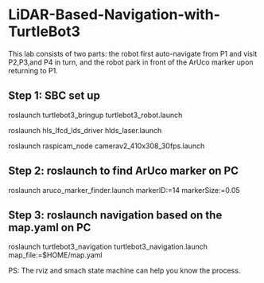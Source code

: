 # LiDAR-Based-Navigation-with-TurtleBot3
This lab consists of two parts: the robot first auto-navigate from P1 and visit P2,P3,and P4 in turn, and the robot park in front of the ArUco marker upon returning to P1. 
## Step 1: SBC set up
roslaunch turtlebot3_bringup turtlebot3_robot.launch

roslaunch hls_lfcd_lds_driver hlds_laser.launch

roslaunch raspicam_node camerav2_410x308_30fps.launch 

## Step 2: roslaunch to find ArUco marker on PC
roslaunch aruco_marker_finder.launch markerID:=14 markerSize:=0.05
## Step 3: roslaunch navigation based on the map.yaml on PC
roslaunch turtlebot3_navigation turtlebot3_navigation.launch map_file:=$HOME/map.yaml

PS: The rviz and smach state machine can help you know the process.

